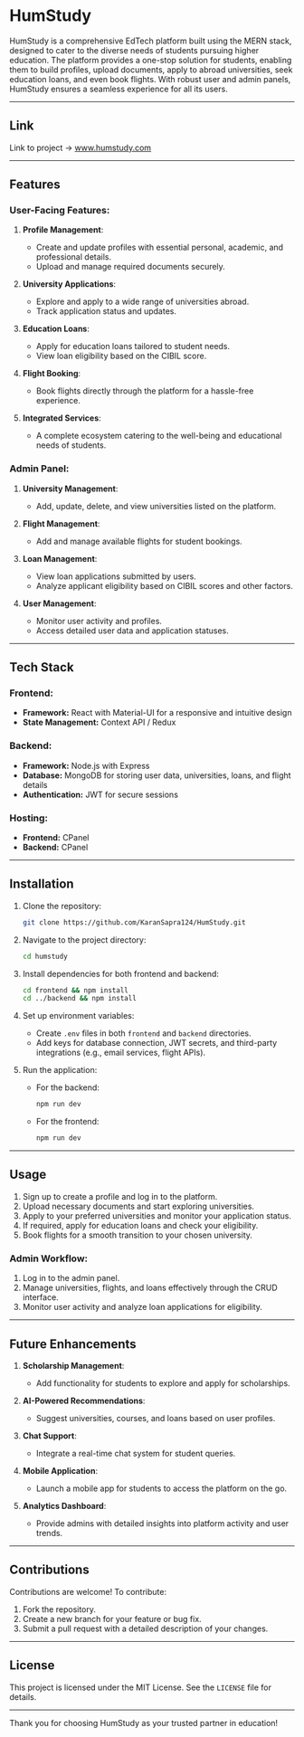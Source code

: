 # HumStudy

HumStudy is a comprehensive EdTech platform built using the MERN stack, designed to cater to the diverse needs of students pursuing higher education. The platform provides a one-stop solution for students, enabling them to build profiles, upload documents, apply to abroad universities, seek education loans, and even book flights. With robust user and admin panels, HumStudy ensures a seamless experience for all its users.

---

## Link

Link to project -> www.humstudy.com

---

## Features

### User-Facing Features:
1. **Profile Management**:
   - Create and update profiles with essential personal, academic, and professional details.
   - Upload and manage required documents securely.

2. **University Applications**:
   - Explore and apply to a wide range of universities abroad.
   - Track application status and updates.

3. **Education Loans**:
   - Apply for education loans tailored to student needs.
   - View loan eligibility based on the CIBIL score.

4. **Flight Booking**:
   - Book flights directly through the platform for a hassle-free experience.

5. **Integrated Services**:
   - A complete ecosystem catering to the well-being and educational needs of students.

### Admin Panel:
1. **University Management**:
   - Add, update, delete, and view universities listed on the platform.

2. **Flight Management**:
   - Add and manage available flights for student bookings.

3. **Loan Management**:
   - View loan applications submitted by users.
   - Analyze applicant eligibility based on CIBIL scores and other factors.

4. **User Management**:
   - Monitor user activity and profiles.
   - Access detailed user data and application statuses.

---

## Tech Stack

### Frontend:
- **Framework:** React with Material-UI for a responsive and intuitive design
- **State Management:** Context API / Redux

### Backend:
- **Framework:** Node.js with Express
- **Database:** MongoDB for storing user data, universities, loans, and flight details
- **Authentication:** JWT for secure sessions

### Hosting:
- **Frontend:** CPanel
- **Backend:** CPanel

---

## Installation

1. Clone the repository:
   ```bash
   git clone https://github.com/KaranSapra124/HumStudy.git
   ```

2. Navigate to the project directory:
   ```bash
   cd humstudy
   ```

3. Install dependencies for both frontend and backend:
   ```bash
   cd frontend && npm install
   cd ../backend && npm install
   ```

4. Set up environment variables:
   - Create `.env` files in both `frontend` and `backend` directories.
   - Add keys for database connection, JWT secrets, and third-party integrations (e.g., email services, flight APIs).

5. Run the application:
   - For the backend:
     ```bash
     npm run dev
     ```
   - For the frontend:
     ```bash
     npm run dev
     ```

---

## Usage

1. Sign up to create a profile and log in to the platform.
2. Upload necessary documents and start exploring universities.
3. Apply to your preferred universities and monitor your application status.
4. If required, apply for education loans and check your eligibility.
5. Book flights for a smooth transition to your chosen university.

### Admin Workflow:
1. Log in to the admin panel.
2. Manage universities, flights, and loans effectively through the CRUD interface.
3. Monitor user activity and analyze loan applications for eligibility.

---

## Future Enhancements

1. **Scholarship Management**:
   - Add functionality for students to explore and apply for scholarships.

2. **AI-Powered Recommendations**:
   - Suggest universities, courses, and loans based on user profiles.

3. **Chat Support**:
   - Integrate a real-time chat system for student queries.

4. **Mobile Application**:
   - Launch a mobile app for students to access the platform on the go.

5. **Analytics Dashboard**:
   - Provide admins with detailed insights into platform activity and user trends.

---

## Contributions

Contributions are welcome! To contribute:
1. Fork the repository.
2. Create a new branch for your feature or bug fix.
3. Submit a pull request with a detailed description of your changes.

---

## License

This project is licensed under the MIT License. See the `LICENSE` file for details.

---

Thank you for choosing HumStudy as your trusted partner in education!

